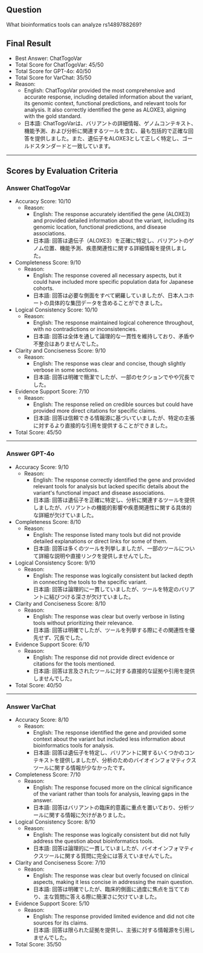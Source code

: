 ## Question

What bioinformatics tools can analyze rs1489788269?

## Final Result

- Best Answer: ChatTogoVar
- Total Score for ChatTogoVar: 45/50
- Total Score for GPT-4o: 40/50
- Total Score for VarChat: 35/50
- Reason:
  - English: ChatTogoVar provided the most comprehensive and accurate response, including detailed information about the variant, its genomic context, functional predictions, and relevant tools for analysis. It also correctly identified the gene as ALOXE3, aligning with the gold standard.
  - 日本語: ChatTogoVarは、バリアントの詳細情報、ゲノムコンテキスト、機能予測、および分析に関連するツールを含む、最も包括的で正確な回答を提供しました。また、遺伝子をALOXE3として正しく特定し、ゴールドスタンダードと一致しています。

---

## Scores by Evaluation Criteria

### Answer ChatTogoVar
- Accuracy Score: 10/10
  - Reason: 
    - English: The response accurately identified the gene (ALOXE3) and provided detailed information about the variant, including its genomic location, functional predictions, and disease associations.
    - 日本語: 回答は遺伝子（ALOXE3）を正確に特定し、バリアントのゲノム位置、機能予測、疾患関連性に関する詳細情報を提供しました。
- Completeness Score: 9/10
  - Reason: 
    - English: The response covered all necessary aspects, but it could have included more specific population data for Japanese cohorts.
    - 日本語: 回答は必要な側面をすべて網羅していましたが、日本人コホートの具体的な集団データを含めることができました。
- Logical Consistency Score: 10/10
  - Reason: 
    - English: The response maintained logical coherence throughout, with no contradictions or inconsistencies.
    - 日本語: 回答は全体を通して論理的な一貫性を維持しており、矛盾や不整合はありませんでした。
- Clarity and Conciseness Score: 9/10
  - Reason: 
    - English: The response was clear and concise, though slightly verbose in some sections.
    - 日本語: 回答は明確で簡潔でしたが、一部のセクションでやや冗長でした。
- Evidence Support Score: 7/10
  - Reason: 
    - English: The response relied on credible sources but could have provided more direct citations for specific claims.
    - 日本語: 回答は信頼できる情報源に基づいていましたが、特定の主張に対するより直接的な引用を提供することができました。
- Total Score: 45/50

---

### Answer GPT-4o
- Accuracy Score: 9/10
  - Reason: 
    - English: The response correctly identified the gene and provided relevant tools for analysis but lacked specific details about the variant's functional impact and disease associations.
    - 日本語: 回答は遺伝子を正確に特定し、分析に関連するツールを提供しましたが、バリアントの機能的影響や疾患関連性に関する具体的な詳細が欠けていました。
- Completeness Score: 8/10
  - Reason: 
    - English: The response listed many tools but did not provide detailed explanations or direct links for some of them.
    - 日本語: 回答は多くのツールを列挙しましたが、一部のツールについて詳細な説明や直接リンクを提供しませんでした。
- Logical Consistency Score: 9/10
  - Reason: 
    - English: The response was logically consistent but lacked depth in connecting the tools to the specific variant.
    - 日本語: 回答は論理的に一貫していましたが、ツールを特定のバリアントに結びつける深さが欠けていました。
- Clarity and Conciseness Score: 8/10
  - Reason: 
    - English: The response was clear but overly verbose in listing tools without prioritizing their relevance.
    - 日本語: 回答は明確でしたが、ツールを列挙する際にその関連性を優先せず、冗長でした。
- Evidence Support Score: 6/10
  - Reason: 
    - English: The response did not provide direct evidence or citations for the tools mentioned.
    - 日本語: 回答は言及されたツールに対する直接的な証拠や引用を提供しませんでした。
- Total Score: 40/50

---

### Answer VarChat
- Accuracy Score: 8/10
  - Reason: 
    - English: The response identified the gene and provided some context about the variant but included less information about bioinformatics tools for analysis.
    - 日本語: 回答は遺伝子を特定し、バリアントに関するいくつかのコンテキストを提供しましたが、分析のためのバイオインフォマティクスツールに関する情報が少なかったです。
- Completeness Score: 7/10
  - Reason: 
    - English: The response focused more on the clinical significance of the variant rather than tools for analysis, leaving gaps in the answer.
    - 日本語: 回答はバリアントの臨床的意義に重点を置いており、分析ツールに関する情報に欠けがありました。
- Logical Consistency Score: 8/10
  - Reason: 
    - English: The response was logically consistent but did not fully address the question about bioinformatics tools.
    - 日本語: 回答は論理的に一貫していましたが、バイオインフォマティクスツールに関する質問に完全には答えていませんでした。
- Clarity and Conciseness Score: 7/10
  - Reason: 
    - English: The response was clear but overly focused on clinical aspects, making it less concise in addressing the main question.
    - 日本語: 回答は明確でしたが、臨床的側面に過度に焦点を当てており、主な質問に答える際に簡潔さに欠けていました。
- Evidence Support Score: 5/10
  - Reason: 
    - English: The response provided limited evidence and did not cite sources for its claims.
    - 日本語: 回答は限られた証拠を提供し、主張に対する情報源を引用しませんでした。
- Total Score: 35/50